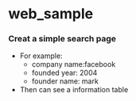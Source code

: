 # web_sample
### Creat a simple search page
* For example:
  * company name:facebook
  * founded year: 2004
  * founder name: mark
* Then can see a information table 
